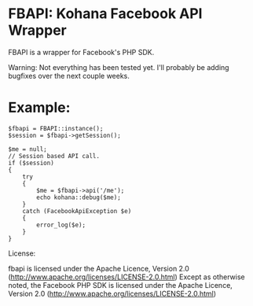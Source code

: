 FBAPI: Kohana Facebook API Wrapper
==================================

FBAPI is a wrapper for Facebook's PHP SDK. 

Warning: Not everything has been tested yet. I'll probably be adding bugfixes over the next couple weeks.



Example:
========

	$fbapi = FBAPI::instance();
	$session = $fbapi->getSession();

	$me = null;
	// Session based API call.
	if ($session)
	{
		try
		{
			$me = $fbapi->api('/me');
			echo kohana::debug($me);
		}
		catch (FacebookApiException $e)
		{
			error_log($e);
		}
	}



License:

fbapi is licensed under the Apache Licence, Version 2.0 (http://www.apache.org/licenses/LICENSE-2.0.html)
Except as otherwise noted, the Facebook PHP SDK is licensed under the Apache Licence, Version 2.0 (http://www.apache.org/licenses/LICENSE-2.0.html)


